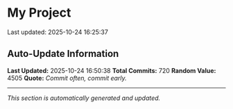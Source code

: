 # My Project


Last updated: 2025-10-24 16:25:37























































































































































































































































































































































































































































































































































































































































































































































































































































































































































































































































































































































## Auto-Update Information

**Last Updated:** 2025-10-24 16:50:38
**Total Commits:** 720
**Random Value:** 4505
**Quote:** _Commit often, commit early._

---
_This section is automatically generated and updated._